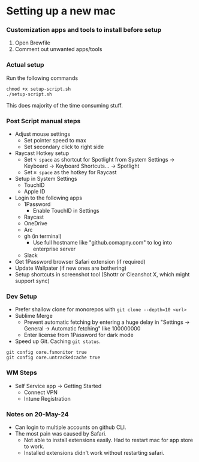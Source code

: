 # Setting up a new mac

### Customization apps and tools to install before setup
1. Open Brewfile
2. Comment out unwanted apps/tools

### Actual setup
Run the following commands
```
chmod +x setup-script.sh
./setup-script.sh
```
This does majority of the time consuming stuff.

### Post Script manual steps
- Adjust mouse settings
    - Set pointer speed to max
    - Set secondary click to right side
- Raycast Hotkey setup
    - Set `⌥ space` as shortcut for Spotlight from System Settings -> Keyboard -> Keyboard Shortcuts... -> Spotlight
    - Set `⌘ space` as the hotkey for Raycast
- Setup in System Settings
    - TouchID
    - Apple ID
- Login to the following apps
    - 1Password
        - Enable TouchID in Settings
    - Raycast
    - OneDrive
    - Arc
    - gh (in terminal)
        - Use full hostname like "github.comapny.com" to log into enterprise server
    - Slack
- Get 1Password browser Safari extension (if required)
- Update Wallpater (if new ones are bothering)
- Setup shortcuts in screenshot tool (Shottr or Cleanshot X, which might support sync)

### Dev Setup
- Prefer shallow clone for monorepos with `git clone --depth=10 <url>`
- Sublime Merge
    - Prevent automatic fetching by entering a huge delay in "Settings -> General -> Automatic fetching" like 100000000
    - Enter license from 1Password for dark mode
- Speed up Git. Caching `git status`. 
```
git config core.fsmonitor true
git config core.untrackedcache true
```

### WM Steps
- Self Service app -> Getting Started
    - Connect VPN
    - Intune Registration


### Notes on 20-May-24
- Can login to multiple accounts on github CLI.
- The most pain was caused by Safari.
    - Not able to install extensions easily. Had to restart mac for app store to work.
    - Installed extensions didn't work without restarting safari.